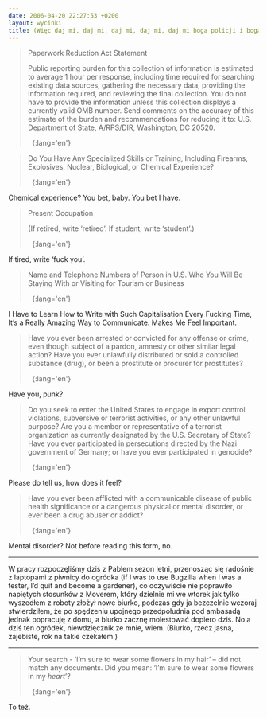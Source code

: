 ```yaml
---
date: 2006-04-20 22:27:53 +0200
layout: wycinki
title: (Więc daj mi, daj mi, daj mi, daj mi, daj mi boga policji i boga armii)
---
```


> Paperwork Reduction Act Statement
>
> Public reporting burden for this collection of information is estimated to average 1 hour per response, including time required for searching existing data sources, gathering the necessary data, providing the information required, and reviewing the final collection. You do not have to provide the information unless this collection displays a currently valid OMB number. Send comments on the accuracy of this estimate of the burden and recommendations for reducing it to: U.S. Department of State, A/RPS/DIR, Washington, DC 20520.
>
>  
{:lang='en'}

> Do You Have Any Specialized Skills or Training, Including Firearms, Explosives, Nuclear, Biological, or Chemical Experience?
>
>  
{:lang='en'}

Chemical experience? You bet, baby. You bet I have.

> Present Occupation
>
> (If retired, write ‘retired’. If student, write ‘student’.)
>
>  
{:lang='en'}

If tired, write ‘fuck you’.

> Name and Telephone Numbers of Person in U.S. Who You Will Be Staying With or Visiting for Tourism or Business
>
>  
{:lang='en'}

I Have to Learn How to Write with Such Capitalisation Every Fucking Time, It’s a Really Amazing Way to Communicate. Makes Me Feel Important.

> Have you ever been arrested or convicted for any offense or crime, even though subject of a pardon, amnesty or other similar legal action? Have you ever unlawfully distributed or sold a controlled substance (drug), or been a prostitute or procurer for prostitutes?
>
>  
{:lang='en'}

Have you, punk?

> Do you seek to enter the United States to engage in export control violations, subversive or terrorist activities, or any other unlawful purpose? Are you a member or representative of a terrorist organization as currently designated by the U.S. Secretary of State? Have you ever participated in persecutions directed by the Nazi government of Germany; or have you ever participated in genocide?
>
>  
{:lang='en'}

Please do tell us, how does it feel?

> Have you ever been afflicted with a communicable disease of public health significance or a dangerous physical or mental disorder, or ever been a drug abuser or addict?
>
>  
{:lang='en'}

Mental disorder? Not before reading this form, no.

---

W pracy rozpoczęliśmy dziś z Pablem sezon letni, przenosząc się radośnie z laptopami z piwnicy do ogródka (if I was to use Bugzilla when I was a tester, I’d quit and become a gardener), co oczywiście nie poprawiło napiętych stosunków z Moverem, który dzielnie mi we wtorek jak tylko wyszedłem z roboty złożył nowe biurko, podczas gdy ja bezczelnie wczoraj stwierdziłem, że po spędzeniu upojnego przedpołudnia pod ambasadą jednak popracuję z domu, a biurko zacznę molestować dopiero dziś. No a dziś ten ogródek, niewdzięcznik ze mnie, wiem. (Biurko, rzecz jasna, zajebiste, rok na takie czekałem.)

---

> Your search - ‘I’m sure to wear some flowers in my hair’ – did not match any documents. Did you mean: ‘I’m sure to wear some flowers in my _heart_’?
>
>  
{:lang='en'}

To też.
